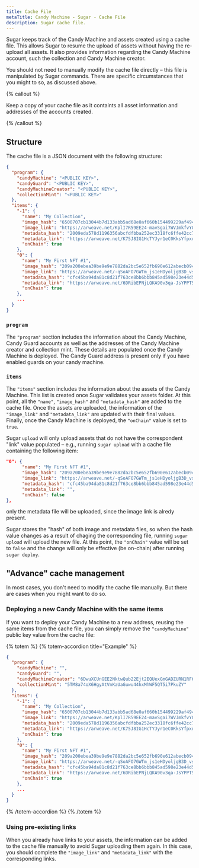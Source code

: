 ```yaml
---
title: Cache File
metaTitle: Candy Machine - Sugar - Cache File
description: Sugar cache file.
---
```


Sugar keeps track of the Candy Machine and assets created using a cache file. This allows Sugar to resume the upload of assets without having the re-upload all assets. It also provides information regarding the Candy Machine account, such the collection and Candy Machine creator.

You should not need to manually modify the cache file directly – this file is manipulated by Sugar commands. There are specific circumstances that you might to so, as discussed above.

{% callout %}

Keep a copy of your cache file as it containts all asset information and addresses of the accounts created.

{% /callout %}

## Structure

The cache file is a JSON document with the following structure:

```json
{
  "program": {
    "candyMachine": "<PUBLIC KEY>",
    "candyGuard": "<PUBLIC KEY>",
    "candyMachineCreator": "<PUBLIC KEY>",
    "collectionMint": "<PUBLIC KEY>"
  },
  "items": {
    "-1": {
      "name": "My Collection",
      "image_hash": "6500707cb13044b7d133abb5ad68e0af660b154499229af49419c86a251a2b4d",
      "image_link": "https://arweave.net/KplI7R59EE24-mavSgai7WVJmkfvYQKhtTnqxXPlPdE?ext=png",
      "metadata_hash": "2009eda578d1196356abcfdfbba252ec3318fc6ffe42cc764a624b0c791d8471",
      "metadata_link": "https://arweave.net/K75J8IG1HcTYJyr1eC0KksYfpxuFMkPONJMpUNDmCuA",
      "onChain": true
    },
    "0": {
      "name": "My First NFT #1",
      "image_hash": "209a200ebea39be9e9e7882da2bc5e652fb690e612abecb094dc13e06db84e54",
      "image_link": "https://arweave.net/-qSoAFO7GWTm_js1eHDyoljgB3D_vszlXspVXBM7HyA?ext=png",
      "metadata_hash": "cfc45ba94da81c8d21f763ce8bb6bbb845ad598e23e44d5c8db1590672b7653f",
      "metadata_link": "https://arweave.net/6DRibEPNjLQKA90v3qa-JsYPPT5a6--VsgKumUnX3_0",
      "onChain": true
    },
    ...
  }
}
```

### `program`

The `"program"` section includes the information about the Candy Machine, Candy Guard accounts as well as the addresses of the Candy Machine creator and collection mint. These details are populated once the Candy Machine is deployed. The Candy Guard address is present only if you have enabled guards on your candy machine.

### `items`

The `"items"` section includes the information about the assets of the Candy Machine. This list is created once Sugar validates your assets folder. At this point, all the `"name"`, `"image_hash"` and `"metadata_hash"` are added to the cache file. Once the assets are uploaded, the information of the `"image_link"` and `"metadata_link"` are updated with their final values. Finally, once the Candy Machine is deployed, the `"onChain"` value is set to `true`.

Sugar `upload` will only upload assets that do not have the correspondent "link" value populated – e.g., running `sugar upload` with a cache file containing the following item:

```json
"0": {
      "name": "My First NFT #1",
      "image_hash": "209a200ebea39be9e9e7882da2bc5e652fb690e612abecb094dc13e06db84e54",
      "image_link": "https://arweave.net/-qSoAFO7GWTm_js1eHDyoljgB3D_vszlXspVXBM7HyA?ext=png",
      "metadata_hash": "cfc45ba94da81c8d21f763ce8bb6bbb845ad598e23e44d5c8db1590672b7653f",
      "metadata_link": "",
      "onChain": false
},
```

only the metadata file will be uploaded, since the image link is alredy present.

Sugar stores the "hash" of both image and metadata files, so when the hash value changes as a result of chaging the corresponding file, running `sugar upload` will upload the new file. At this point, the `"onChain"` value will be set to `false` and the change will only be effective (be on-chain) after running `sugar deploy`.

## "Advance" cache management

In most cases, you don't need to modify the cache file manually. But there are cases when you might want to do so.

### Deploying a new Candy Machine with the same items

If you want to deploy your Candy Machine to a new address, reusing the same items from the cache file, you can simply remove the `"candyMachine"` public key value from the cache file:

{% totem %}
{% totem-accordion title="Example" %}

```json
{
  "program": {
    "candyMachine": "",
    "candyGuard": "",
    "candyMachineCreator": "6DwuXCUnGEE2NktwQub22Ejt2EQUexGmGADZURN1RF6J",
    "collectionMint": "5TM8a74oX6HgyAtVnKaUaGuwu44hxMhWF5QT5i7PkuZY"
  },
  "items": {
    "-1": {
      "name": "My Collection",
      "image_hash": "6500707cb13044b7d133abb5ad68e0af660b154499229af49419c86a251a2b4d",
      "image_link": "https://arweave.net/KplI7R59EE24-mavSgai7WVJmkfvYQKhtTnqxXPlPdE?ext=png",
      "metadata_hash": "2009eda578d1196356abcfdfbba252ec3318fc6ffe42cc764a624b0c791d8471",
      "metadata_link": "https://arweave.net/K75J8IG1HcTYJyr1eC0KksYfpxuFMkPONJMpUNDmCuA",
      "onChain": true
    },
    "0": {
      "name": "My First NFT #1",
      "image_hash": "209a200ebea39be9e9e7882da2bc5e652fb690e612abecb094dc13e06db84e54",
      "image_link": "https://arweave.net/-qSoAFO7GWTm_js1eHDyoljgB3D_vszlXspVXBM7HyA?ext=png",
      "metadata_hash": "cfc45ba94da81c8d21f763ce8bb6bbb845ad598e23e44d5c8db1590672b7653f",
      "metadata_link": "https://arweave.net/6DRibEPNjLQKA90v3qa-JsYPPT5a6--VsgKumUnX3_0",
      "onChain": true
    },
    ...
  }
}
```

{% /totem-accordion %}
{% /totem %}

### Using pre-existing links

When you already have links to your assets, the information can be added to the cache file manually to avoid Sugar uploading them again. In this case, you should complete the `"image_link"` and `"metadata_link"` with the corresponding links.